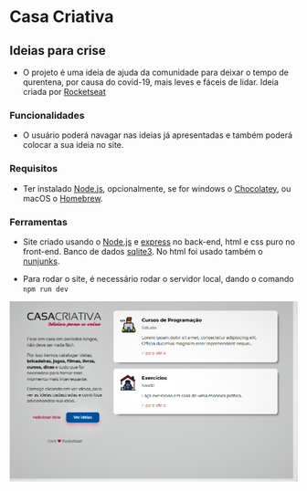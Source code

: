 # Casa Criativa

## Ideias para crise

- O projeto é uma ideia de ajuda da comunidade para deixar o tempo de qurentena, por causa do covid-19, mais leves e fáceis de lidar. Ideia criada por [Rocketseat](https://rocketseat.com.br/)

### Funcionalidades

- O usuário poderá navagar nas ideias já apresentadas e também poderá colocar a sua ideia no site.

### Requisitos

- Ter instalado [Node.js](http://nodejs.org/), opcionalmente, se for windows o [Chocolatey](https://chocolatey.org/), ou macOS o [Homebrew](https://brew.sh/).

### Ferramentas

- Site criado usando o [Node.js](http://nodejs.org/) e [express](https://www.npmjs.com/package/express) no back-end, html e css puro no front-end. Banco de dados [sqlite3](https://www.sqlite.org/). No html foi usado também o [nunjunks](https://www.npmjs.com/package/nunjucks).

- Para rodar o site, é necessário rodar o servidor local, dando o comando `npm run dev`

![Screenshot](https://github.com/luisassmann/casa-criativa/blob/master/public/img/screen-casa-criativa.png?raw=true)
